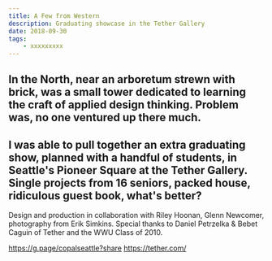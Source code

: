 ```yaml
---
title: A Few from Western
description: Graduating showcase in the Tether Gallery
date: 2018-09-30
tags: 
    - xxxxxxxxx
---
```


In the North, near an arboretum strewn with brick, was a small tower dedicated to learning the craft of applied design thinking. Problem was, no one ventured up there much.
-
I was able to pull together an extra graduating show, planned with a handful of students, in Seattle's Pioneer Square at the Tether Gallery. Single projects from 16 seniors, packed house, ridiculous guest book, what's better?
-
Design and production in collaboration with Riley Hoonan, Glenn Newcomer, photography from Erik Simkins. Special thanks to Daniel Petrzelka & Bebet Caguin of Tether and the WWU Class of 2010.

https://g.page/copalseattle?share
https://tether.com/
